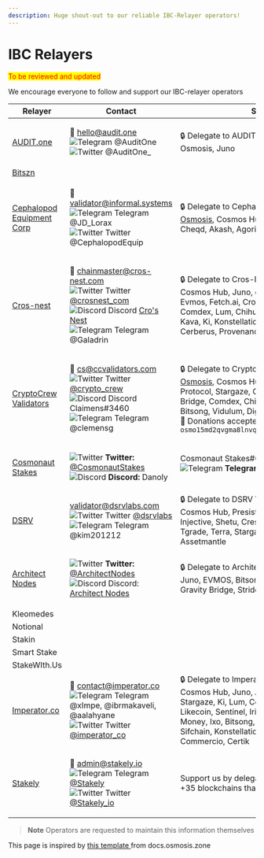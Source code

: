 ```yaml
---
description: Huge shout-out to our reliable IBC-Relayer operators!
---
```


# IBC Relayers

<mark style="color:red;">To be reviewed and updated</mark>

We encourage everyone to follow and support our IBC-relayer operators

| Relayer                                                   | Contact                                                                                                                                                                                                                                                                                                                                                                                                                                                                                                                                                                                                                                                                                                       | Support                                                                                                                                                                                                                                                                                                                                                                                                                                                   |
| --------------------------------------------------------- | ------------------------------------------------------------------------------------------------------------------------------------------------------------------------------------------------------------------------------------------------------------------------------------------------------------------------------------------------------------------------------------------------------------------------------------------------------------------------------------------------------------------------------------------------------------------------------------------------------------------------------------------------------------------------------------------------------------- | --------------------------------------------------------------------------------------------------------------------------------------------------------------------------------------------------------------------------------------------------------------------------------------------------------------------------------------------------------------------------------------------------------------------------------------------------------- |
| [AUDIT.one](https://audit.one)                            | <p>📧 hello@audit.one<br><img src="https://user-images.githubusercontent.com/95667791/163506639-7d27e947-94c7-4740-bb46-8e5791e9fc6c.png" alt="Telegram" data-size="line"> @AuditOne<br><img src="https://user-images.githubusercontent.com/95667791/163506878-e7e278b2-1cf6-4dac-bc13-e92f63600ee0.png" alt="Twitter" data-size="line"> @AuditOne_ </p>                                                                                                                                                                                                                                                                                                                                                      | 🔒 Delegate to AUDIT.One on CosmosHub, Osmosis, Juno                                                                                                                                                                                                                                                                                                                                                                                                      |
| [Bitszn](https://bitszn.com/)                             |                                                                                                                                                                                                                                                                                                                                                                                                                                                                                                                                                                                                                                                                                                               |                                                                                                                                                                                                                                                                                                                                                                                                                                                           |
| [Cephalopod Equipment Corp](http://cephalopod.equipment/) | <p>📧 <a href="mailto:validator@informal.systems">validator@informal.systems</a><br><img src="https://user-images.githubusercontent.com/95667791/163506639-7d27e947-94c7-4740-bb46-8e5791e9fc6c.png" alt="Telegram" data-size="line"> Telegram @JD_Lorax<br><img src="https://user-images.githubusercontent.com/95667791/163506878-e7e278b2-1cf6-4dac-bc13-e92f63600ee0.png" alt="Twitter" data-size="line"> Twitter @CephalopodEquip</p>                                                                                                                                                                                                                                                                     | 🔒 Delegate to Cephalopod Equipment Corp on: [Osmosis](https://wallet.keplr.app/#/osmosis/stake?modal=detail\&chainId=osmosis-1\&validator=osmovaloper1x20lytyf6zkcrv5edpkfkn8sz578qg5s833swz), Cosmos Hub, Regen, Ixo, Juno, Cheqd, Akash, Agoric                                                                                                                                                                                                        |
| [Cros-nest](http://cros-nest.com/)                        | <p>📧 <a href="mailto:chainmaster@cros-nest.com">chainmaster@cros-nest.com</a><br><img src="https://user-images.githubusercontent.com/95667791/163506878-e7e278b2-1cf6-4dac-bc13-e92f63600ee0.png" alt="Twitter" data-size="line"> Twitter <a href="https://twitter.com/crosnest_com">@crosnest_com</a><br><img src="https://user-images.githubusercontent.com/95667791/163505650-fe08f2a7-8419-4a2f-97b7-e5182dd386e1.png" alt="Discord" data-size="line"> Discord <a href="https://discord.gg/psDap3ed7C">Cro's Nest</a><br><img src="https://user-images.githubusercontent.com/95667791/163506639-7d27e947-94c7-4740-bb46-8e5791e9fc6c.png" alt="Telegram" data-size="line"> Telegram @Galadrin</p>        | 🔒 Delegate to Cros-Nest on: [Osmosis](https://wallet.keplr.app/#/osmosis/stake?modal=detail\&chainId=osmosis-1\&validator=osmovaloper1u6jr0pztvsjpvx77rfzmtw49xwzu9kas05lk04), Cosmos Hub, Juno, e-money, Crypto.org, Evmos, Fetch.ai, Cronos, Persistence, Comdex, Lum, Chihuahua, Dig, Gravity Bridge, Kava, Ki, Konstellation, Rizon, OmniFlix, Cerberus, Provenance                                                                                  |
| [CryptoCrew Validators](http://ccvalidators.com/)         | <p>📧 <a href="mailto:cs@ccvalidators.com">cs@ccvalidators.com</a><br><img src="https://user-images.githubusercontent.com/95667791/163506878-e7e278b2-1cf6-4dac-bc13-e92f63600ee0.png" alt="Twitter" data-size="line"> Twitter <a href="http://twitter.com/crypto_crew">@crypto_crew</a><br><img src="https://user-images.githubusercontent.com/95667791/163505650-fe08f2a7-8419-4a2f-97b7-e5182dd386e1.png" alt="Discord" data-size="line"> Discord Claimens#3460<br><img src="https://user-images.githubusercontent.com/95667791/163506639-7d27e947-94c7-4740-bb46-8e5791e9fc6c.png" alt="Telegram" data-size="line"> Telegram @clemensg</p>                                                                | <p>🔒 Delegate to CryptoCrew Validators on: <a href="https://wallet.keplr.app/#/osmosis/stake?modal=detail&#x26;chainId=osmosis-1&#x26;validator=osmovaloper1h2c47vd943scjlfum6yc5frvu2l279lwjep5d6">Osmosis</a>, Cosmos Hub, Terra, Juno, Band Protocol, Stargaze, OmniFlix, Evmos, Gravity Bridge, Comdex, Chihuahua, e-Money, Lum, Bitsong, Vidulum, Dig, Odin<br>🙏 Donations accepted @ <code>osmo15md2qvgma8lnvqv67w0umu2paqkqkheg332u7d</code></p> |
| [Cosmonaut Stakes](https://twitter.com/CosmonautStakes)   | <p><img src="https://user-images.githubusercontent.com/95667791/163506878-e7e278b2-1cf6-4dac-bc13-e92f63600ee0.png" alt="Twitter" data-size="line"> <strong>Twitter:</strong> <a href="https://twitter.com/CosmonautStakes">@CosmonautStakes</a><br><img src="https://user-images.githubusercontent.com/95667791/163505650-fe08f2a7-8419-4a2f-97b7-e5182dd386e1.png" alt="Discord" data-size="line"> <strong>Discord:</strong> Danoly | Cosmonaut Stakes#6003<br><img src="https://user-images.githubusercontent.com/95667791/163506639-7d27e947-94c7-4740-bb46-8e5791e9fc6c.png" alt="Telegram" data-size="line"> <strong>Telegram:</strong> <a href="https://t.me/CosmonautStakes">@CosmonautStakes</a></p> | 🔒 Delegate to **Cosmonaut Stakes** on: [Persistence](https://wallet.keplr.app/chains/persistence?modal=validator\&chain=core-1\&validator\_address=persistencevaloper1rzauu3undh97yvdnj7wu2wwstm9wj8heeq2vcz\&referral=true)                                                                                                                                                                                                                             |
| [DSRV](http://dsrvlabs.com/)                              | <p><a href="mailto:validator@dsrvlabs.com">validator@dsrvlabs.com</a><br><img src="https://user-images.githubusercontent.com/95667791/163506878-e7e278b2-1cf6-4dac-bc13-e92f63600ee0.png" alt="Twitter" data-size="line"> Twitter <a href="http://twitter.com/dsrvlabs">@dsrvlabs</a><br><img src="https://user-images.githubusercontent.com/95667791/163506639-7d27e947-94c7-4740-bb46-8e5791e9fc6c.png" alt="Telegram" data-size="line"> Telegram @kim201212</p>                                                                                                                                                                                                                                            | 🔒 Delegate to DSRV Validators on: [Osmosis](https://wallet.keplr.app/#/osmosis/stake?modal=detail\&chainId=osmosis-1\&validator=osmovaloper1wlagucxdxvsmvj6330864x8q3vxz4x025rraa6), Cosmos Hub, Presistence, Axelar, Agoric, Injective, Shetu, Crescent, Provenance, Tgrade, Terra, Stargaze, Chihuahua, Umee, Assetmantle                                                                                                                              |
| [Architect Nodes](https://twitter.com/ArchitectNodes)   | <p><img src="https://user-images.githubusercontent.com/95667791/163506878-e7e278b2-1cf6-4dac-bc13-e92f63600ee0.png" alt="Twitter" data-size="line"> <strong>Twitter:</strong> <a href="https://twitter.com/ArchitectNodes">@ArchitectNodes</a><br><img src="https://user-images.githubusercontent.com/95667791/163505650-fe08f2a7-8419-4a2f-97b7-e5182dd386e1.png" alt="Discord" data-size="line"> Discord: <a href="https://discord.gg/33bdwFEhgZ">Architect Nodes</a><br></p> | 🔒 Delegate to Architect Nodes on Persistence, Juno, EVMOS, Bitsong, Comdex, Fetch.AI, Gravity Bridge, Stride                                                                                                                                                                                             |
| Kleomedes                                                 |                                                                                                                                                                                                                                                                                                                                                                                                                                                                                                                                                                                                                                                                                                               |                                                                                                                                                                                                                                                                                                                                                                                                                                                           |
| Notional                                                  |                                                                                                                                                                                                                                                                                                                                                                                                                                                                                                                                                                                                                                                                                                               |                                                                                                                                                                                                                                                                                                                                                                                                                                                           |
| Stakin                                                    |                                                                                                                                                                                                                                                                                                                                                                                                                                                                                                                                                                                                                                                                                                               |                                                                                                                                                                                                                                                                                                                                                                                                                                                           |
| Smart Stake                                               |                                                                                                                                                                                                                                                                                                                                                                                                                                                                                                                                                                                                                                                                                                               |                                                                                                                                                                                                                                                                                                                                                                                                                                                           |
| StakeWIth.Us                                              |                                                                                                                                                                                                                                                                                                                                                                                                                                                                                                                                                                                                                                                                                                               |                                                                                                                                                                                                                                                                                                                                                                                                                                                           |
| [Imperator.co](https://imperator.co/)                     | <p>📧 <a href="mailto:contact@imperator.co">contact@imperator.co</a><br><img src="https://user-images.githubusercontent.com/95667791/163506639-7d27e947-94c7-4740-bb46-8e5791e9fc6c.png" alt="Telegram" data-size="line"> Telegram @xImpe, @ibrmakaveli, @aalahyane<br><img src="https://user-images.githubusercontent.com/95667791/163506878-e7e278b2-1cf6-4dac-bc13-e92f63600ee0.png" alt="Twitter" data-size="line"> Twitter <a href="https://twitter.com/imperator_co">@imperator_co</a></p>                                                                                                                                                                                                              | 🔒 Delegate to Imperator.co on: [Osmosis](https://wallet.keplr.app/#/osmosis/stake?modal=detail\&chainId=osmosis-1\&validator=osmovaloper1t8qckan2yrygq7kl9apwhzfalwzgc2429p8f0s), Cosmos Hub, Juno, Axelar, Sommelier, Stargaze, Ki, Lum, Comdex, Persistence, Likecoin, Sentinel, Iris, Akash, Medibloc, e-Money, Ixo, Bitsong, Vidulum, Rizon, BitCanna, Sifchain, Konstellation, Odin, OmniFlix, Commercio, Certik                                    |
| [Stakely](https://stakely.io)                                                   |              <p>📧 <a href="mailto:admin@stakely.io">admin@stakely.io</a><br><img src="https://user-images.githubusercontent.com/95667791/163506639-7d27e947-94c7-4740-bb46-8e5791e9fc6c.png" alt="Telegram" data-size="line"> Telegram [@Stakely](https://t.me/stakely)<br><img src="https://user-images.githubusercontent.com/95667791/163506878-e7e278b2-1cf6-4dac-bc13-e92f63600ee0.png" alt="Twitter" data-size="line"> Twitter <a href="https://twitter.com/Stakely_io">@Stakely_io</a></p>                                                                                                                                                                                                                                                                                                                                                                                                                                                                                                                                                                                                                                                                                                 |         Support us by delegating with us in any of the +35 blockchains that we support :)                                                                                                                                                                                                                                                                                                                                                                                                                                                         |

> **Note** Operators are requested to maintain this information themselves

This page is inspired by [this template ](https://docs.osmosis.zone/osmosis-core/relaying/ibc-relayers-list)from docs.osmosis.zone
